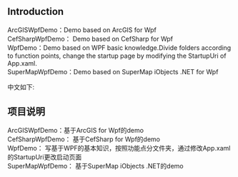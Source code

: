 ## Introduction
ArcGISWpfDemo：Demo based on ArcGIS for Wpf     
CefSharpWpfDemo： Demo based on CefSharp for Wpf   
WpfDemo：Demo based on WPF basic knowledge.Divide folders according to function points, change the startup page by modifying the StartupUri of App.xaml.     
SuperMapWpfDemo：Demo based on SuperMap iObjects .NET for Wpf

中文如下:
## 项目说明
ArcGISWpfDemo：基于ArcGIS for Wpf的demo    
CefSharpWpfDemo： 基于CefSharp for Wpf的demo    
WpfDemo： 写基于WPF的基本知识，按照功能点分文件夹，通过修改App.xaml的StartupUri更改启动页面     
SuperMapWpfDemo：  基于SuperMap iObjects .NET的demo 